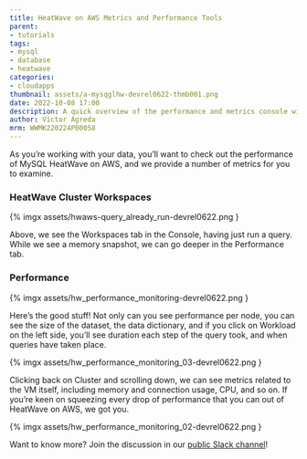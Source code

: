 ```yaml
---
title: HeatWave on AWS Metrics and Performance Tools
parent:
- tutorials
tags: 
- mysql
- database
- heatwave
categories:
- cloudapps
thumbnail: assets/a-mysqglhw-devrel0622-thmb001.png
date: 2022-10-08 17:00
description: A quick overview of the performance and metrics console windows in MySQL HeatWave on AWS.
author: Victor Agreda
mrm: WWMK220224P00058
---
```

As you’re working with your data, you’ll want to check out the performance of MySQL HeatWave on AWS, and we provide a number of metrics for you to examine.

### HeatWave Cluster Workspaces

{% imgx assets/hwaws-query_already_run-devrel0622.png }

Above, we see the Workspaces tab in the Console, having just run a query. While we see a memory snapshot, we can go deeper in the Performance tab.  

### Performance

{% imgx assets/hw_performance_monitoring-devrel0622.png }

Here’s the good stuff! Not only can you see performance per node, you can see the size of the dataset, the data dictionary, and if you click on Workload on the left side, you’ll see duration each step of the query took, and when queries have taken place.  

{% imgx assets/hw_performance_monitoring_03-devrel0622.png }

Clicking back on Cluster and scrolling down, we can see metrics related to the VM itself, including memory and connection usage, CPU, and so on. If you’re keen on squeezing every drop of performance that you can out of HeatWave on AWS, we got you.  

{% imgx assets/hw_performance_monitoring_02-devrel0622.png }

Want to know more? Join the discussion in our [public Slack channel](https://bit.ly/odevrel_slack)!
